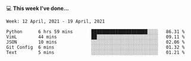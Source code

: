 💻 **This week I've done...**

<!--START_SECTION:waka-->
```text
Week: 12 April, 2021 - 19 April, 2021

Python      6 hrs 59 mins       █████████████████████░░░░   86.31 % 
VimL        44 mins             ██░░░░░░░░░░░░░░░░░░░░░░░   09.11 % 
JSON        10 mins             ░░░░░░░░░░░░░░░░░░░░░░░░░   02.06 % 
Git Config  6 mins              ░░░░░░░░░░░░░░░░░░░░░░░░░   01.32 % 
Text        5 mins              ░░░░░░░░░░░░░░░░░░░░░░░░░   01.21 %
```
<!--END_SECTION:waka-->
